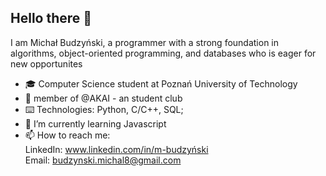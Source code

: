 ## Hello there 👋
I am Michał Budzyński, a programmer with a strong foundation in algorithms, object-oriented programming, and databases who is eager for new opportunites

- 🎓 Computer Science student at Poznań University of Technology
- 👯 member of @AKAI - an student club
- ⌨️ Technologies: Python, C/C++, SQL;
- 🌱 I’m currently learning Javascript
- 📫 How to reach me:  
LinkedIn: www.linkedin.com/in/m-budzyński  
Email: budzynski.michal8@gmail.com  
